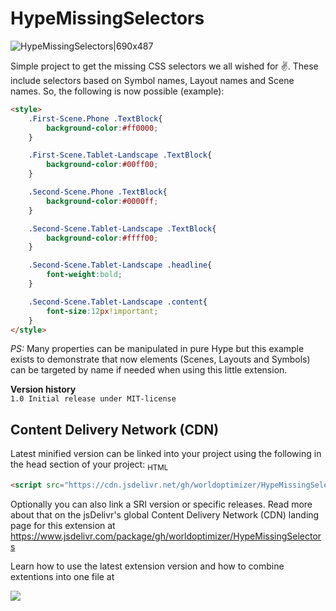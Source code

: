 # HypeMissingSelectors
![HypeMissingSelectors|690x487](https://playground.maxziebell.de/Hype/MissingSelectors/HypeMissingSelectors.png) 

Simple project to get the missing CSS selectors we all wished for :v:. These include selectors based on Symbol names, Layout names and Scene names. So, the following is now possible (example):
```html
<style>
	.First-Scene.Phone .TextBlock{
		background-color:#ff0000;
	}

	.First-Scene.Tablet-Landscape .TextBlock{
		background-color:#00ff00;
	}

	.Second-Scene.Phone .TextBlock{
		background-color:#0000ff;
	}

	.Second-Scene.Tablet-Landscape .TextBlock{
		background-color:#ffff00;
	}

	.Second-Scene.Tablet-Landscape .headline{
		font-weight:bold;
	}

	.Second-Scene.Tablet-Landscape .content{
		font-size:12px!important;
	}
</style>
```

*PS:* Many properties can be manipulated in pure Hype but this example exists to demonstrate that now elements (Scenes, Layouts and Symbols) can be targeted by name if needed when using this little extension.

**Version history**\
`1.0 Initial release under MIT-license`

Content Delivery Network (CDN)
--
Latest minified version can be linked into your project using the following in the head section of your project:
<sub>HTML</sub>
```html
<script src="https://cdn.jsdelivr.net/gh/worldoptimizer/HypeMissingSelectors/HypeMissingSelectors.min.js"></script>
```

Optionally you can also link a SRI version or specific releases. Read more about that on the jsDelivr's global Content Delivery Network (CDN) landing page for this extension at https://www.jsdelivr.com/package/gh/worldoptimizer/HypeMissingSelectors


Learn how to use the latest extension version and how to combine extentions into one file at


[![](https://data.jsdelivr.com/v1/package/gh/worldoptimizer/HypeMissingSelectors/badge)](https://www.jsdelivr.com/package/gh/worldoptimizer/HypeMissingSelectors)
